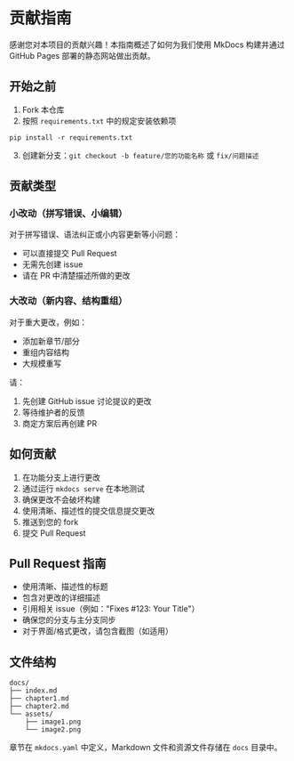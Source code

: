 # 贡献指南

感谢您对本项目的贡献兴趣！本指南概述了如何为我们使用 MkDocs 构建并通过 GitHub Pages 部署的静态网站做出贡献。

## 开始之前

1. Fork 本仓库
2. 按照 `requirements.txt` 中的规定安装依赖项

```shell
pip install -r requirements.txt
```

3. 创建新分支：`git checkout -b feature/您的功能名称` 或 `fix/问题描述`

## 贡献类型

### 小改动（拼写错误、小编辑）

对于拼写错误、语法纠正或小内容更新等小问题：

- 可以直接提交 Pull Request
- 无需先创建 issue
- 请在 PR 中清楚描述所做的更改

### 大改动（新内容、结构重组）

对于重大更改，例如：

- 添加新章节/部分
- 重组内容结构
- 大规模重写

请：

1. 先创建 GitHub issue 讨论提议的更改
2. 等待维护者的反馈
3. 商定方案后再创建 PR

## 如何贡献

1. 在功能分支上进行更改
2. 通过运行 `mkdocs serve` 在本地测试
3. 确保更改不会破坏构建
4. 使用清晰、描述性的提交信息提交更改
5. 推送到您的 fork
6. 提交 Pull Request

## Pull Request 指南

- 使用清晰、描述性的标题
- 包含对更改的详细描述
- 引用相关 issue（例如："Fixes #123: Your Title"）
- 确保您的分支与主分支同步
- 对于界面/格式更改，请包含截图（如适用）

## 文件结构

```
docs/
├── index.md
├── chapter1.md
├── chapter2.md
└── assets/
    ├── image1.png
    └── image2.png
```

章节在 `mkdocs.yaml` 中定义，Markdown 文件和资源文件存储在 `docs` 目录中。
